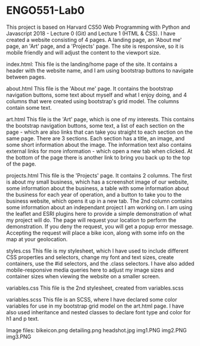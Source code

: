 # ENGO551-Lab0

This project is based on Harvard CS50 Web Programming with Python and Javascript 2018 - Lecture 0 (Git) and Lecture 1 (HTML & CSS). I have created a website consisting of 4 pages. A landing page,
an 'About me' page, an 'Art' page, and a 'Projects' page. The site is responsive, so it is mobile friendly and will adjust
the content to the viewport size. 

index.html:
This file is the landing/home page of the site. It contains a header with the website name, and I am using
bootstrap buttons to navigate between pages. 

about.html
This file is the 'About me' page. It contains the bootstrap navigation buttons, some text about myself and what I 
enjoy doing, and 4 columns that were created using bootstrap's grid model. The columns contain some text. 

art.html
This file is the 'Art' page, which is one of my interests. This contains the bootstrap navigation buttons, some text, 
a list of each section on the page - which are also links that can take you straight to each section on the same page. 
There are 3 sections. Each section has a title, an image, and some short information about the image. The information text
also contains external links for more information - which open a new tab when clicked. At the bottom of the page there is 
another link to bring you back up to the top of the page. 

projects.html
This file is the 'Projects' page. It contains 2 columns. The first is about my small business, which has a screenshot
image of our website, some information about the business, a table with some information about the business for each year 
of operation, and a button to take you to the business website, which opens it up in a new tab. The 2nd column contains some
information about an independant project I am working on. I am using the leaflet and ESRI plugins here to provide a simple
demonstration of what my project will do. The page will request your location to perform the demonstration. If you deny the
request, you will get a popup error message. Accepting the request will place a bike icon, along with some info on the map
at your geolocation. 

styles.css
This file is my stylesheet, which I have used to include different CSS properties and selectors, change my font and text
sizes, create containers, use the #id selectors, and the .class selectors. I have also added mobile-responsive media queries
here to adjust my image sizes and container sizes when viewing the website on a smaller screen.

variables.css
This file is the 2nd stylesheet, created from variables.scss

variables.scss
This file is an SCSS, where I have declared some color variables for use in my bootstrap grid model on the art.html page.
I have also used inheritance and nested classes to declare font type and color for h1 and p text. 

Image files:
bikeicon.png
detailing.png
headshot.jpg
img1.PNG
img2.PNG
img3.PNG
